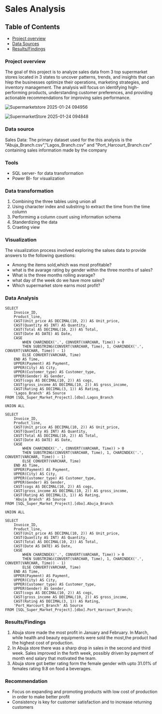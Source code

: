 # Sales Analysis

## Table of Contents

- [Project overview](#Project-overview)
- [Data Sources](#Data-Sources)
- [Results/Findings](#Results/Findings)



### Project overview

The goal of this project is to analyze sales data from 3 top supermarket stores located in 3 states to uncover patterns, trends, and insights that can hlep the businesses optimize their operations, marketing strategies, and inventory management. The analysis will focus on identifying high-performing products, understanding customer preferences, and providing actionable recommendations for improving sales performance.

![Supermarketstore 2025-01-24 094956](https://github.com/user-attachments/assets/e3893c97-c7e6-4275-afd5-11b92d3be672)

![SupermarketStore 2025-01-24 094848](https://github.com/user-attachments/assets/b8ffe5cd-399b-4f2e-9888-baa6f2ea363b)


### Data source

Sales Data: The primary dataset used for the this analysis is the "Abuja_Branch.csv","Lagos_Branch.csv" and "Port_Harcourt_Branch.csv" containing sales information made by the company

### Tools

- SQL server- for data transformation
- Power BI- for visualization

### Data transformation

1. Combining the three tables using union all
2. Using character index and substring to extract the time from the time column
3. Performimg a column count using information schema
4. Standerdizing the data
5. Craeting view

### Visualization

The visualization process involved exploring the salses data to provide answers to the following questions:

-  Among the items sold,which was most profitable?
-  what is the avarage rating by gender within the three months of sales?
-  What is the three months rolling avarage?
-  what day of the week do we have more sales?
-  Which supermarket store earns most profit?

### Data Analysis

```ALTER VIEW SuperMarket_Standardized AS
SELECT 
    Invoice_ID,
	Product_line,
    CAST(Unit_price AS DECIMAL(10, 2)) AS Unit_price,
    CAST(Quantity AS INT) AS Quantity,
    CAST(Total AS DECIMAL(10, 2)) AS Total,
    CAST(Date AS DATE) AS Date,
    CASE 
        WHEN CHARINDEX('.', CONVERT(VARCHAR, Time)) > 0 
        THEN SUBSTRING(CONVERT(VARCHAR, Time), 1, CHARINDEX('.', CONVERT(VARCHAR, Time)) - 1) 
        ELSE CONVERT(VARCHAR, Time) 
    END AS Time,
    UPPER(Payment) AS Payment,
    UPPER(City) AS City,
    UPPER(Customer_type) AS Customer_type,
    UPPER(Gender) AS Gender,
    CAST(cogs AS DECIMAL(10, 2)) AS cogs,
    CAST(gross_income AS DECIMAL(10, 2)) AS gross_income,
    CAST(Rating AS DECIMAL(3, 1)) AS Rating,
    'Lagos_Branch' AS Source
FROM [SQL_Super_Market_Project].[dbo].Lagos_Branch

UNION ALL

SELECT 
    Invoice_ID,
	Product_line,
    CAST(Unit_price AS DECIMAL(10, 2)) AS Unit_price,
    CAST(Quantity AS INT) AS Quantity,
    CAST(Total AS DECIMAL(10, 2)) AS Total,
    CAST(Date AS DATE) AS Date,
    CASE 
        WHEN CHARINDEX('.', CONVERT(VARCHAR, Time)) > 0 
        THEN SUBSTRING(CONVERT(VARCHAR, Time), 1, CHARINDEX('.', CONVERT(VARCHAR, Time)) - 1) 
        ELSE CONVERT(VARCHAR, Time) 
    END AS Time,
    UPPER(Payment) AS Payment,
    UPPER(City) AS City,
    UPPER(Customer_type) AS Customer_type,
    UPPER(Gender) AS Gender,
    CAST(cogs AS DECIMAL(10, 2)) AS cogs,
    CAST(gross_income AS DECIMAL(10, 2)) AS gross_income,
    CAST(Rating AS DECIMAL(3, 1)) AS Rating,
    'Abuja_Branch' AS Source
FROM [SQL_Super_Market_Project].[dbo].Abuja_Branch

UNION ALL

SELECT 
    Invoice_ID,
	Product_line,
    CAST(Unit_price AS DECIMAL(10, 2)) AS Unit_price,
    CAST(Quantity AS INT) AS Quantity,
    CAST(Total AS DECIMAL(10, 2)) AS Total,
    CAST(Date AS DATE) AS Date,
    CASE 
        WHEN CHARINDEX('.', CONVERT(VARCHAR, Time)) > 0 
        THEN SUBSTRING(CONVERT(VARCHAR, Time), 1, CHARINDEX('.', CONVERT(VARCHAR, Time)) - 1) 
        ELSE CONVERT(VARCHAR, Time) 
    END AS Time,
    UPPER(Payment) AS Payment,
    UPPER(City) AS City,
    UPPER(Customer_type) AS Customer_type,
    UPPER(Gender) AS Gender,
    CAST(cogs AS DECIMAL(10, 2)) AS cogs,
    CAST(gross_income AS DECIMAL(10, 2)) AS gross_income,
    CAST(Rating AS DECIMAL(3, 1)) AS Rating,
    'Port_Harcourt_Branch' AS Source
FROM [SQL_Super_Market_Project].[dbo].Port_Harcourt_Branch;

```

### Results/Findings

1. Abuja store made the most profit in January and February. In March, while health and beauty equipments were sold the most,the product had the highest cost of production.
2. In Abuja store there was a sharp drop in sales in the second and third week. Sales improved in the forth week, possibly driven by payment of month end salary that motivated the team.
3. Abuja store got better rating form the female gender with upto 31.01% of females rating 9.8 on food a beverages.

### Recommendation

- Focus on expanding and promoting products with low cost of production in order to make better profit
- Consistency is key for customer satisfaction and to increase returning customers






